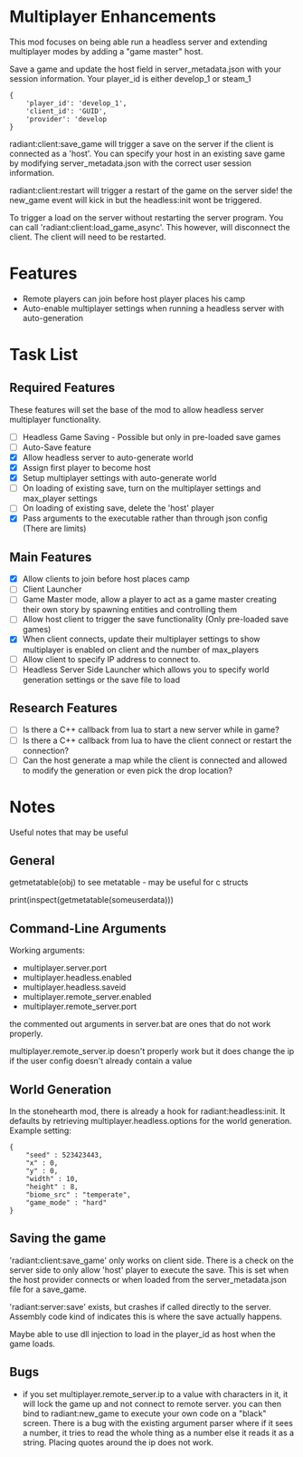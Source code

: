 # Multiplayer Enhancements

This mod focuses on being able run a headless server and extending multiplayer modes by adding a "game master" host.

Save a game and update the host field in server_metadata.json with your session information. Your player_id is either develop_1 or steam_1

    {
        'player_id': 'develop_1',
        'client_id': 'GUID',
        'provider': 'develop
    }

radiant:client:save_game will trigger a save on the server if the client is connected as a 'host'. You can specify your host in an existing save game by modifying server_metadata.json with the correct user session information.

radiant:client:restart will trigger a restart of the game on the server side! the new_game event will kick in but the headless:init wont be triggered. 

To trigger a load on the server without restarting the server program. You can call 'radiant:client:load_game_async'. This however, will disconnect the client. The client will need to be restarted. 

# Features

- Remote players can join before host player places his camp
- Auto-enable multiplayer settings when running a headless server with auto-generation

# Task List

## Required Features 
These features will set the base of the mod to allow headless server multiplayer functionality.

- [ ] Headless Game Saving - Possible but only in pre-loaded save games
- [ ] Auto-Save feature
- [X] Allow headless server to auto-generate world
- [X] Assign first player to become host
- [X] Setup multiplayer settings with auto-generate world
- [ ] On loading of existing save, turn on the multiplayer settings and max_player settings
- [ ] On loading of existing save, delete the 'host' player
- [X] Pass arguments to the executable rather than through json config (There are limits)

## Main Features

- [X] Allow clients to join before host places camp
- [ ] Client Launcher
- [ ] Game Master mode, allow a player to act as a game master creating their own story by spawning entities and controlling them
- [ ] Allow host client to trigger the save functionality (Only pre-loaded save games)
- [X] When client connects, update their multiplayer settings to show multiplayer is enabled on client and the number of max_players
- [ ] Allow client to specify IP address to connect to.
- [ ] Headless Server Side Launcher which allows you to specify world generation settings or the save file to load

## Research Features

- [ ] Is there a C++ callback from lua to start a new server while in game?
- [ ] Is there a C++ callback from lua to have the client connect or restart the connection?
- [ ] Can the host generate a map while the client is connected and allowed to modify the generation or even pick the drop location?

# Notes

Useful notes that may be useful

## General

getmetatable(obj) to see metatable - may be useful for c structs

print(inspect(getmetatable(someuserdata)))

## Command-Line Arguments

Working arguments:
* multiplayer.server.port
* multiplayer.headless.enabled
* multiplayer.headless.saveid
* multiplayer.remote_server.enabled
* multiplayer.remote_server.port

the commented out arguments in server.bat are ones that do not work properly.

multiplayer.remote_server.ip doesn't properly work but it does change the ip if the user config doesn't already contain a value

## World Generation

In the stonehearth mod, there is already a hook for radiant:headless:init. It defaults by retrieving multiplayer.headless.options for the world generation.
Example setting:

    {
        "seed" : 523423443,
        "x" : 0,
        "y" : 0,
        "width" : 10,
        "height" : 8,
        "biome_src" : "temperate",
        "game_mode" : "hard"
    }

## Saving the game
'radiant:client:save_game' only works on client side. There is a check on the server side to only allow 'host' player to execute the save. This is set when the host provider connects or when loaded from the server_metadata.json file for a save_game.

'radiant:server:save' exists, but crashes if called directly to the server. Assembly code kind of indicates this is where the save actually happens.

Maybe able to use dll injection to load in the player_id as host when the game loads.

## Bugs

* if you set multiplayer.remote_server.ip to a value with characters in it, it will lock the game up and not connect to remote server. you can then bind to radiant:new_game to execute your own code on a "black" screen.
    There is a bug with the existing argument parser where if it sees a number, it tries to read the whole thing as a number else it reads it as a string. Placing quotes around the ip does not work.